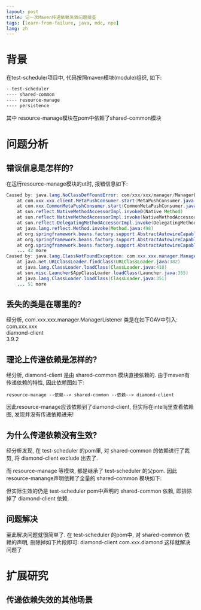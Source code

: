 ```yaml
---
layout: post
title: 记一次Maven传递依赖失效问题排查
tags: [learn-from-failure, java, mdc, npe]
lang: zh
---
```


# 背景
在test-scheduler项目中, 代码按照maven模块(module)组织, 如下:
```xml
- test-scheduler
---- shared-common
---- resource-manage
---- persistence
```
其中
resource-manage模块在pom中依赖了shared-common模块

# 问题分析
## 错误信息是怎样的?
在运行resource-manage模块的ut时, 报错信息如下:
```java
Caused by: java.lang.NoClassDefFoundError: com/xxx/xxx/manager/ManagerListener
	at com.xxx.xxx.client.MetaPushConsumer.start(MetaPushConsumer.java:338)
	at com.xxx.CommonMetaPushConsumer.start(CommonMetaPushConsumer.java:23)
	at sun.reflect.NativeMethodAccessorImpl.invoke0(Native Method)
	at sun.reflect.NativeMethodAccessorImpl.invoke(NativeMethodAccessorImpl.java:62)
	at sun.reflect.DelegatingMethodAccessorImpl.invoke(DelegatingMethodAccessorImpl.java:43)
	at java.lang.reflect.Method.invoke(Method.java:498)
	at org.springframework.beans.factory.support.AbstractAutowireCapableBeanFactory.invokeCustomInitMethod(AbstractAutowireCapableBeanFactory.java:1930)
	at org.springframework.beans.factory.support.AbstractAutowireCapableBeanFactory.invokeInitMethods(AbstractAutowireCapableBeanFactory.java:1872)
	at org.springframework.beans.factory.support.AbstractAutowireCapableBeanFactory.initializeBean(AbstractAutowireCapableBeanFactory.java:1800)
	... 42 more
Caused by: java.lang.ClassNotFoundException: com.xxx.xxx.manager.ManagerListener
	at java.net.URLClassLoader.findClass(URLClassLoader.java:382)
	at java.lang.ClassLoader.loadClass(ClassLoader.java:418)
	at sun.misc.Launcher$AppClassLoader.loadClass(Launcher.java:355)
	at java.lang.ClassLoader.loadClass(ClassLoader.java:351)
	... 51 more
```
## 丢失的类是在哪里的?
经分析, com.xxx.xxx.manager.ManagerListener 类是在如下GAV中引入:
<dependency>
<groupId>com.xxx.xxx</groupId>  
<artifactId>diamond-client</artifactId>  
<version>3.9.2</version>  
</dependency>

## 理论上传递依赖是怎样的?
经分析, diamond-client 是由 shared-common 模块直接依赖的.
由于maven有传递依赖的特性, 因此依赖图如下:
```
resource-manage --依赖--> shared-common --依赖--> diamond-client
```
因此resource-manage应该依赖到了diamond-client, 但实际在intellij里查看依赖图, 发现并没有传递依赖进来!

## 为什么传递依赖没有生效?
经分析发现, 在 test-scheduler 的pom里, 对 shared-common 的依赖进行了裁剪, 将 diamond-client exclude 出去了.


而 resource-manage 等模块, 都是继承了 test-scheduler 的父pom. 因此resource-manange声明依赖了全量的 shared-common 模块如下:

但实际生效的仍是 test-scheduler pom中声明的 shared-common 依赖, 即排除掉了 diamond-client 依赖.


## 问题解决
至此解决问题就很简单了. 在 test-scheduler 的pom中, 对 shared-common 依赖的声明, 删除掉如下片段即可:
<exclusion>
<artifactId>diamond-client</artifactId>
<groupId>com.xxx.diamond</groupId>
</exclusion>
这样就解决问题了

# 扩展研究
## 传递依赖失效的其他场景
